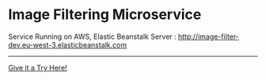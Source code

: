 # Image Filtering Microservice

Service Running on AWS, Elastic Beanstalk Server : http://image-filter-dev.eu-west-3.elasticbeanstalk.com

---
[Give it a Try Here!](http://image-filter-dev.eu-west-3.elasticbeanstalk.com/filteredimage?image_url=https://timedotcom.files.wordpress.com/2019/03/kitten-report.jpg)